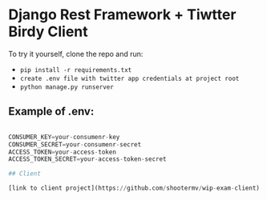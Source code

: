 Django Rest Framework + Tiwtter Birdy Client
============================================


To try it yourself, clone the repo and run:

* `pip install -r requirements.txt`
* `create .env file with twitter app credentials at project root`
* `python manage.py runserver`

## Example of .env:

```python

CONSUMER_KEY=your-consumenr-key
CONSUMER_SECRET=your-consumenr-secret
ACCESS_TOKEN=your-access-token
ACCESS_TOKEN_SECRET=your-access-token-secret

## Client

[link to client project](https://github.com/shootermv/wip-exam-client)